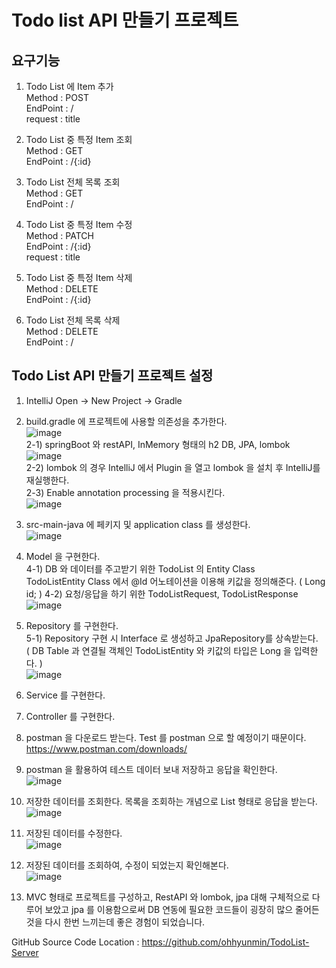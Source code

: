 # Todo list API 만들기 프로젝트

## 요구기능

1) Todo List 에 Item 추가<br>
   Method : POST<br>
   EndPoint : /<br>
   request : title<br>
   
2) Todo List 중 특정 Item 조회<br>
   Method : GET<br>
   EndPoint : /{:id}<br>
   
3) Todo List 전체 목록 조회<br>
   Method : GET<br>
   EndPoint : /<br>

   
4) Todo List 중 특정 Item 수정<br>
   Method : PATCH<br>
   EndPoint : /{:id}<br>
   request : title<br>

5) Todo List 중 특정 Item 삭제<br>
   Method : DELETE<br>
   EndPoint : /{:id}<br>

6) Todo List 전체 목록 삭제<br>
   Method : DELETE<br>
   EndPoint : /<br>
   
## Todo List API 만들기 프로젝트 설정

1) IntelliJ Open -> New Project -> Gradle<br>
2) build.gradle 에 프로젝트에 사용할 의존성을 추가한다.<br>
   ![image](https://user-images.githubusercontent.com/66984443/140600328-715ec9b3-b022-4e31-82d1-b8572a992c2d.png)<br>
   2-1) springBoot 와 restAPI, InMemory 형태의 h2 DB, JPA, lombok<Br>
   ![image](https://user-images.githubusercontent.com/66984443/140600318-a20a8593-4a73-49f8-a829-a7bd940d1f40.png)<br>
   2-2) lombok 의 경우 IntelliJ 에서 Plugin 을 열고 lombok 을 설치 후 IntelliJ를 재실행한다.<br>
   2-3) Enable annotation processing 을 적용시킨다.<br>
  ![image](https://user-images.githubusercontent.com/66984443/140600439-b480c4f8-219d-4f7f-9ea3-1025db08497c.png)<br>

3) src-main-java 에 페키지 및 application class 를 생성한다.<br>
   ![image](https://user-images.githubusercontent.com/66984443/140604276-62007d6a-768b-4027-a016-b146ec35a890.png)<br>
   
4) Model 을 구현한다.<br>
   4-1) DB 와 데이터를 주고받기 위한 TodoList 의 Entity Class<br>
        TodoListEntity Class 에서 @Id 어노테이션을 이용해 키값을 정의해준다. ( Long id; )
   4-2) 요청/응답을 하기 위한 TodoListRequest, TodoListResponse<br>
![image](https://user-images.githubusercontent.com/66984443/140601369-d5470482-1a5f-4410-b93a-103ebbf1925d.png)<br>

5) Repository 를 구현한다.<br>
   5-1) Repository 구현 시 Interface 로 생성하고 JpaRepository를 상속받는다.<br>
        ( DB Table 과 연결될 객체인 TodoListEntity 와 키값의 타입은 Long 을 입력한다. )<br>
        ![image](https://user-images.githubusercontent.com/66984443/140603448-3f5c1999-656f-4775-b13f-7ee1b4e8165c.png)<br>
        
6) Service 를 구현한다.<br>

7) Controller 를 구현한다.<br> 

8) postman 을 다운로드 받는다. Test 를 postman 으로 할 예정이기 때문이다.<br>
   https://www.postman.com/downloads/<br>
   
9) postman 을 활용하여 테스트 데이터 보내 저장하고 응답을 확인한다.<br>
   ![image](https://user-images.githubusercontent.com/66984443/140604744-7e9ad744-8c7a-450f-ab48-60a775a6fb91.png)<br>

10) 저장한 데이터를 조회한다. 목록을 조회하는 개념으로 List 형태로 응답을 받는다.<br>
![image](https://user-images.githubusercontent.com/66984443/140604804-ced73c13-e364-40bc-8434-21da8e3f6922.png)<br>

11) 저장된 데이터를 수정한다.<br>
![image](https://user-images.githubusercontent.com/66984443/140604875-dad148e4-49fa-4d1e-8e36-2583bbbbb42d.png)<br>

12) 저장된 데이터를 조회하여, 수정이 되었는지 확인해본다.<br>
![image](https://user-images.githubusercontent.com/66984443/140604903-3798d007-7beb-429b-bfd5-db8d8d58b164.png)<br>

13) MVC 형태로 프로젝트를 구성하고, RestAPI 와 lombok, jpa 대해 구체적으로 다루어 보았고 jpa 를 이용함으로써 DB 연동에 필요한 코드들이 굉장히 많으 줄어든 것을 다시 한번 느끼는데 좋은 경험이 되었습니다. <Br>

GitHub Source Code Location : https://github.com/ohhyunmin/TodoList-Server


